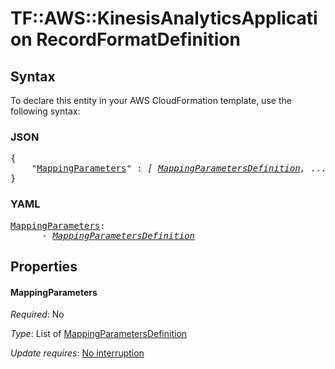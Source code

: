 # TF::AWS::KinesisAnalyticsApplication RecordFormatDefinition

## Syntax

To declare this entity in your AWS CloudFormation template, use the following syntax:

### JSON

<pre>
{
    "<a href="#mappingparameters" title="MappingParameters">MappingParameters</a>" : <i>[ <a href="mappingparametersdefinition.md">MappingParametersDefinition</a>, ... ]</i>
}
</pre>

### YAML

<pre>
<a href="#mappingparameters" title="MappingParameters">MappingParameters</a>: <i>
      - <a href="mappingparametersdefinition.md">MappingParametersDefinition</a></i>
</pre>

## Properties

#### MappingParameters

_Required_: No

_Type_: List of <a href="mappingparametersdefinition.md">MappingParametersDefinition</a>

_Update requires_: [No interruption](https://docs.aws.amazon.com/AWSCloudFormation/latest/UserGuide/using-cfn-updating-stacks-update-behaviors.html#update-no-interrupt)

